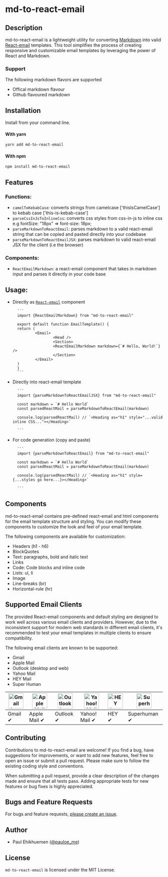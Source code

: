 # md-to-react-email

## Description

md-to-react-email is a lightweight utility for converting [Markdown](https://www.markdownguide.org/) into valid [React-email](https://react.email) templates. This tool simplifies the process of creating responsive and customizable email templates by leveraging the power of React and Markdown.

### Support

The following markdown flavors are supported

- Offical markdown flavour
- Github flavoured markdown

## Installation

Install from your command line.

#### With yarn

```sh
yarn add md-to-react-email
```

#### With npm

```sh
npm install md-to-react-email
```

## Features

### Functions:

- `camelToKebabCase`: converts strings from camelcase ['thisIsCamelCase'] to kebab case ['this-is-kebab-case']
- `parseCssInJsToInlineCss`: converts css styles from css-in-js to inline css e.g fontSize: "18px" => font-size: 18px;
- `parseMarkdownToReactEmail`: parses markdown to a valid react-email string that can be copied and pasted directly into your codebase
- `parseMarkdownToReactEmailJSX`: parses markdown to valid react-email JSX for the client (i.e the browser)

### Components:

- `ReactEmailMarkdown`: a react-email component that takes in markdown input and parses it directly in your code base

## Usage:

- Directly as [`React-email`](https://react.email) component

        ```
        import {ReactEmailMarkdown} from "md-to-react-email"

        export default function EmailTemplate() {
        return (
                <Email>
                        <Head />
                        <Section>
                        <ReactEmailMarkdown markdown={`# Hello, World!`} />
                        </Section>
                </Email>
        )
        }
        ```

- Directly into react-email template

        ```
        import {parseMarkdownToReactEmailJSX} from "md-to-react-email"

        const markdown = `# Hello World`
        const parsedReactMail = parseMarkdownToReactEmail(markdown)

        console.log(parsedReactMail) // `<Heading as="h1" style="...valid inline CSS..."></Heading>`

        ```

- For code generation (copy and paste)

        ```
        import {parseMarkdownToReactEmail} from "md-to-react-email"

        const markdown = `# Hello World`
        const parsedReactMail = parseMarkdownToReactEmail(markdown)

        console.log(parsedReactMail) // `<Heading as="h1" style={...styles go here...}></Heading>`

        ```

## Components

md-to-react-email contains pre-defined react-email and html components for the email template structure and styling. You can modify these components to customize the look and feel of your email template.

The following components are available for customization:

- Headers (h1 - h6)
- BlockQuotes
- Text: paragraphs, bold and italic text
- Links
- Code: Code blocks and inline code
- Lists: ul, li
- Image
- Line-breaks (br)
- Horizontal-rule (hr)

## Supported Email Clients

The provided React-email components and default styling are designed to work well across various email clients and providers. However, due to the inconsistent support for modern web standards in different email clients, it's recommended to test your email templates in multiple clients to ensure compatibility.

The following email clients are known to be supported:

- Gmail
- Apple Mail
- Outlook (desktop and web)
- Yahoo Mail
- HEY Mail
- Super Human

| <img src="https://react.email/static/icons/gmail.svg" width="48px" height="48px" alt="Gmail logo"> | <img src="https://react.email/static/icons/apple-mail.svg" width="48px" height="48px" alt="Apple Mail"> | <img src="https://react.email/static/icons/outlook.svg" width="48px" height="48px" alt="Outlook logo"> | <img src="https://react.email/static/icons/yahoo-mail.svg" width="48px" height="48px" alt="Yahoo! Mail logo"> | <img src="https://react.email/static/icons/hey.svg" width="48px" height="48px" alt="HEY logo"> | <img src="https://react.email/static/icons/superhuman.svg" width="48px" height="48px" alt="Superhuman logo"> |
| -------------------------------------------------------------------------------------------------- | ------------------------------------------------------------------------------------------------------- | ------------------------------------------------------------------------------------------------------ | ------------------------------------------------------------------------------------------------------------- | ---------------------------------------------------------------------------------------------- | ------------------------------------------------------------------------------------------------------------ |
| Gmail ✔                                                                                            | Apple Mail ✔                                                                                            | Outlook ✔                                                                                              | Yahoo! Mail ✔                                                                                                 | HEY ✔                                                                                          | Superhuman ✔                                                                                                 |

## Contributing

Contributions to md-to-react-email are welcome! If you find a bug, have suggestions for improvements, or want to add new features, feel free to open an issue or submit a pull request. Please make sure to follow the existing coding style and conventions.

When submitting a pull request, provide a clear description of the changes made and ensure that all tests pass. Adding appropriate tests for new features or bug fixes is highly appreciated.

## Bugs and Feature Requests

For bugs and feature requests, [please create an issue](https://github.com/codeskills-dev/md-to-react-mail/issues/new/choose).

## Author

- Paul Ehikhuemen ([@pauloe_me](https://twitter.com/pauloe_me))

## License

`md-to-react-email` is licensed under the MIT License.
